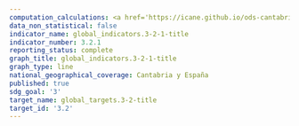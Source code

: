 ```yaml
---
computation_calculations: <a href='https://icane.github.io/ods-cantabria/assets/pdf/3.2.1.1.pdf' target='_blank'>Tasa de mortalidad de niños menores de 5 años</a>
data_non_statistical: false
indicator_name: global_indicators.3-2-1-title
indicator_number: 3.2.1
reporting_status: complete
graph_title: global_indicators.3-2-1-title
graph_type: line
national_geographical_coverage: Cantabria y España
published: true
sdg_goal: '3'
target_name: global_targets.3-2-title
target_id: '3.2'
---
```

